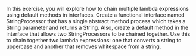 In this exercise, you will explore how to chain
multiple lambda expressions using default methods
in interfaces. Create a functional interface named
StringProcessor that has a single abstract method 
process which takes a String parameter and returns
a String. Also, create a default method in the interface 
that allows two StringProcessors to be chained together.
Use this to chain together two lambda expressions: 
one that converts a string to uppercase and another
that removes whitespace from a string.